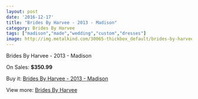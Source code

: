 ```yaml
---
layout: post
date: '2016-12-17'
title: "Brides By Harvee - 2013 - Madison"
category: Brides By Harvee
tags: ["madison","made","wedding","custom","dresses"]
image: http://img.metalkind.com/30065-thickbox_default/brides-by-harvee-2013-madison.jpg
---
```

Brides By Harvee - 2013 - Madison

On Sales: **$350.99**
<a href="https://www.metalkind.com/en/brides-by-harvee/10772-brides-by-harvee-2013-madison.html"><amp-img layout="responsive" width="600" height="600" src="//img.metalkind.com/30065-thickbox_default/brides-by-harvee-2013-madison.jpg" alt="Brides By Harvee - 2013 - Madison 0" /></a>
<a href="https://www.metalkind.com/en/brides-by-harvee/10772-brides-by-harvee-2013-madison.html"><amp-img layout="responsive" width="600" height="600" src="//img.metalkind.com/30067-thickbox_default/brides-by-harvee-2013-madison.jpg" alt="Brides By Harvee - 2013 - Madison 1" /></a>
<a href="https://www.metalkind.com/en/brides-by-harvee/10772-brides-by-harvee-2013-madison.html"><amp-img layout="responsive" width="600" height="600" src="//img.metalkind.com/30068-thickbox_default/brides-by-harvee-2013-madison.jpg" alt="Brides By Harvee - 2013 - Madison 2" /></a>

Buy it: [Brides By Harvee - 2013 - Madison](https://www.metalkind.com/en/brides-by-harvee/10772-brides-by-harvee-2013-madison.html "Brides By Harvee - 2013 - Madison")

View more: [Brides By Harvee](https://www.metalkind.com/en/126-brides-by-harvee "Brides By Harvee")